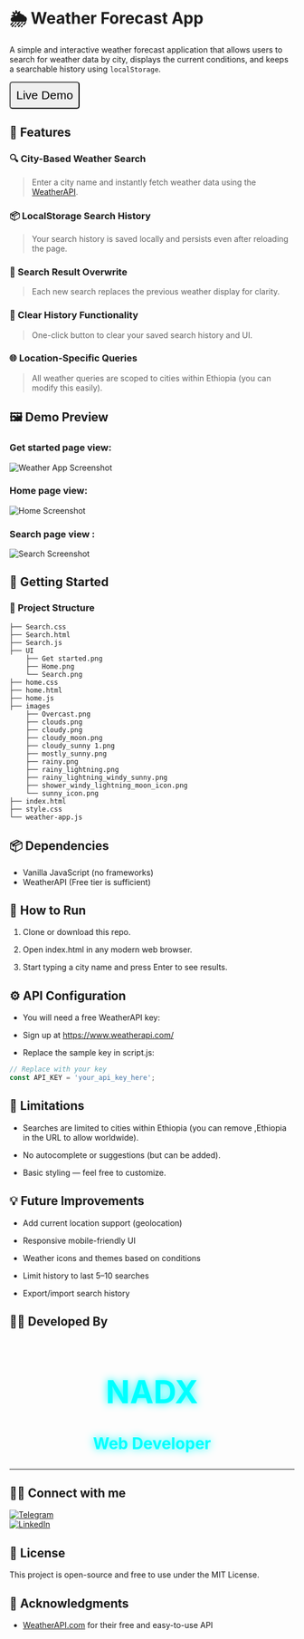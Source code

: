 # 🌦️ Weather Forecast App

A simple and interactive weather forecast application that allows users to search for weather data by city, displays the current conditions, and keeps a searchable history using `localStorage`.

 <a href="https://nadx-weather-app.netlify.app/"><button style="padding: 10px;font-size:1.5em; border-radius: 5px;">Live Demo</button></a>
## 🔧 Features

### 🔍 City-Based Weather Search
 >  Enter a city name and instantly fetch weather data using the [WeatherAPI](https://www.weatherapi.com/).

### 📦 LocalStorage Search History
> Your search history is saved locally and persists even after reloading the page.

### 🔁 Search Result Overwrite 
> Each new search replaces the previous weather display for clarity.

### 🧹 Clear History Functionality
> One-click button to clear your saved search history and UI.

### 🌐 Location-Specific Queries 
> All weather queries are scoped to cities within Ethiopia (you can modify this easily).

## 🖼️ Demo Preview
   ### Get started page view:

![Weather App Screenshot](UI/Get%20started.png)

 ### Home page view:

![Home Screenshot](UI/Home.png)

### Search page view :

![Search Screenshot](UI/Search.png)

## 🚀 Getting Started

### 📁 Project Structure

```
├── Search.css
├── Search.html
├── Search.js
├── UI
    ├── Get started.png
    ├── Home.png
    └── Search.png
├── home.css
├── home.html
├── home.js
├── images
    ├── Overcast.png
    ├── clouds.png
    ├── cloudy.png
    ├── cloudy_moon.png
    ├── cloudy_sunny 1.png
    ├── mostly_sunny.png
    ├── rainy.png
    ├── rainy_lightning.png
    ├── rainy_lightning_windy_sunny.png
    ├── shower_windy_lightning_moon_icon.png
    └── sunny_icon.png
├── index.html
├── style.css
└── weather-app.js

```

## 📦 Dependencies
- Vanilla JavaScript (no frameworks)
- WeatherAPI (Free tier is sufficient)

## 🧪 How to Run
1. Clone or download this repo.

2. Open index.html in any modern web browser.

3. Start typing a city name and press Enter to see results.

## ⚙️ API Configuration
- You will need a free WeatherAPI key:

- Sign up at https://www.weatherapi.com/

- Replace the sample key in script.js:

```js
// Replace with your key
const API_KEY = 'your_api_key_here';
```

## 📌 Limitations
- Searches are limited to cities within Ethiopia (you can remove ,Ethiopia in the URL to allow worldwide).

- No autocomplete or suggestions (but can be added).

- Basic styling — feel free to customize.

## 💡 Future Improvements
- Add current location support (geolocation)

- Responsive mobile-friendly UI

- Weather icons and themes based on conditions

- Limit history to last 5–10 searches

- Export/import search history

## 👨‍💻 Developed By

<h1 style="color:cyan;text-shadow: 0 0 15px cyan;text-align:center;font-size:4em"> NADX  </h1>

<h3 style="color:cyan;text-shadow: 0 0 15px cyan;text-align:center;font-size: 2em">Web Developer</h3>
<hr>

## 👨‍💻 Connect with me

[![Telegram](https://img.shields.io/badge/Telegram-@nisimp-0088cc?logo=telegram&logoColor=white&style=for-the-badge)](https://t.me/nisimp)  
[![LinkedIn](https://img.shields.io/badge/LinkedIn-Natthy2023-0077B5?logo=linkedin&logoColor=white&style=for-the-badge)](https://linkedin.com/in/Natthy2023)

## 📝 License
This project is open-source and free to use under the MIT License.

## 🙌 Acknowledgments
- [WeatherAPI.com](https://www.weatherapi.com/) for their free and easy-to-use API